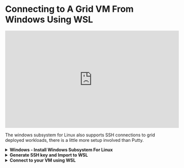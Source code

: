 # Connecting to A Grid VM From Windows Using WSL

<iframe width="560" height="315" src="https://www.youtube.com/embed/uiRYEaIviGI" title="YouTube video player" frameborder="0" allow="accelerometer; autoplay; clipboard-write; encrypted-media; gyroscope; picture-in-picture; web-share" allowfullscreen></iframe>

The windows subsystem for Linux also supports SSH connections to grid deployed workloads, there is a little more setup involved than Putty. 
<details>
    <summary><b>Windows - Install Windows Subsystem For Linux</b></summary>

___
Open the Windows PowerShell as an administrator  
    
First, we will install WSL 
     
```console
wsl --install
```

- Next, we will ensure that we have an up to date kernel with 

```console
wsl --update
```
- Then we will ensure that we have enabled the Windows features Virtual Machine Platform 

 ```console
 dism.exe /online /enable-feature /featurename:VirtualMachinePlatform /all /norestart
 ```

- Lastly, we will open the Start menu and find the Microsoft Store
- Search the store for "Ubuntu"
- Click get and allow the setup to complete
- Restart Your PC
Please note that WSL 2 requires virtualization support, so make sure that virtualization is enabled in your system's BIOS settings.

That's it! You have successfully installed WSL 2 and Ubuntu 22.04 LTS on your Windows machine. Now you can use Ubuntu commands and install any package you like using apt command
___

</details>

<details>
    <summary><b>Generate SSH key and Import to WSL</b></summary>

    
1.) Open the Windows Command Prompt or PowerShell and run the command ssh-keygen. This will generate a new SSH key pair on your Windows machine.

```console
ssh-keygen
```

2.) Open your Installed WSL and switch to the root accound 

```console
su root
```

3.) Vavigate to the directory your ssh key files are saved in typically /mnt/c/users/youruser/.ssh

```console
cd /mnt/c/users/parkers/.ssh
```

4.) Create a directory for your SSH KEYS 

```console
mkdir /home/parker/.ssh

# (/home/user/.ssh) if you want to use the key without being root 

# (/root/.ssh) if yo want the keys to only be accesible by the wsl root account. 

```

5.) Copy your key files to the appropriate directory, typically /home/youruser/.ssh

```console
cp /mnt/c/users/parkers/.ssh/id_rsa.pub /home/youruser/.ssh/id_rsa.pub
cp /mnt/c/users/parkers/.ssh/id_rsa /home/youruser/.ssh/id_rsa
```

6.) Properly own the key files in WSL 

```console
chown parker:parker /home/youruser/.ssh/id_rsa.pub
chown parker:parker /home/youruser/.ssh/id_rsa
```

7.) Protect your keys 

```console
# Set the .ssh directory and public key to 644 

chmod 644 /home/user/.ssh
chmod 644 /home/user/.ssh/id_rsa.pub


# Set your Private Key so that only you can read it by making it 600

chmod 600 /home/user/.ssh/id_rsa.pub
```
  
</details>

<details>
    <summary><b>Connect to your VM using WSL</b></summary>

Once you generated your keys and imported them into WSL you will be ready to connect to your VM

  <details>
    <summary>Connect using a public IPV4/IPV6</summary>

to connect you will type SSH followed by root@yourvmsipv4 or root@[yourvmsipv6]

```
ssh root@162.205.204.230
ssh root@[2a02:16a8:dc:501:74d4:eeff:fe1b:64c5]
```

  </details>

  <details>
    <summary>Connect to your VM using the Planetary Network</summary>

Windows subsystem for linux is not compatible with any current version on the planetary network connector you will need to do some extra setup to use the planetary network with WSL 

- You can find Documentation on how to connect install yggdrasil and connect to the planetary network in WSL 2 here https://forum.threefold.io/t/howto-connect-to-planetary-network-on-wsl2/3511
- Once you are connected to the network you will connect to the planetary address like any other ipv6 address with ssh root@[planetarynetworkaddress]
```
ssh root@[300:d969:30ff:c0a0:e4d4:88ba:ecdd:2b70]
```
**Tip** if your having trouble telling which ip is your planetary address, they always start with 200 or 300 IE. <b>300</b>:d969:30ff:c0a0:e4d4:88ba:ecdd:2b70

  </details>
</details>


